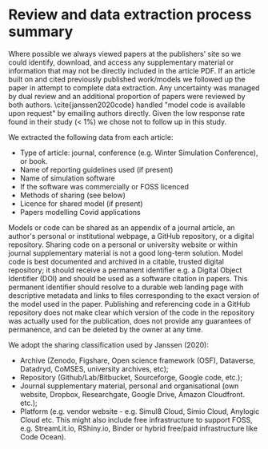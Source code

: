 # Review and data extraction process summary

Where possible we always viewed papers at the publishers' site so we could identify, download, and access any supplementary material or information that may not be directly included in the article PDF. If an article built on and cited previously published work/models we followed up the paper in attempt to complete data extraction. Any uncertainty was managed by dual review and an additional proportion of papers were reviewed by both authors. \cite{janssen2020code} handled "model code is available upon request" by emailing authors directly. Given the low response rate found in their study ($<$ 1\%) we chose not to follow up in this study.

We extracted the following data from each article:  

* Type of article: journal, conference (e.g. Winter Simulation Conference), or book.  
* Name of reporting guidelines used (if present)  
* Name of simulation software  
* If the software was commercially or FOSS licenced
* Methods of sharing (see below)
* Licence for shared model (if present) 
* Papers modelling Covid applications

Models or code can be shared as an appendix of a journal article, an author's personal or institutional webpage, a GitHub repository, or a digital repository. Sharing code on a personal or university website or within journal supplementary material is not a good long-term solution. Model code is best documented and archived in a citable, trusted digital repository; it should receive a permanent identifier e.g. a Digital Object Identifier (DOI) and should be used as a software citation in papers. This permanent identifier should resolve to a durable web landing page with descriptive metadata and links to files corresponding to the exact version of the model used in the paper. Publishing and referencing code in a GitHub repository does not make clear which version of the code in the repository was actually used for the publication, does not provide any guarantees of permanence, and can be deleted by the owner at any time. 

We adopt the sharing classification used by Janssen (2020): 

* Archive (Zenodo, Figshare, Open science framework (OSF), Dataverse, Datadryd, CoMSES, university archives, etc); 
* Repository (Github/Lab/Bitbucket, Sourceforge, Google code, etc.); 
* Journal supplementary material, personal and organisational (own website, Dropbox, Researchgate, Google Drive, Amazon Cloudfront. etc.); 
* Platform (e.g. vendor website - e.g. Simul8 Cloud, Simio Cloud, Anylogic Cloud etc. This might also include free infrastructure to support FOSS, e.g. StreamLit.io, RShiny.io, Binder or hybrid free/paid infrastructure like Code Ocean).
  